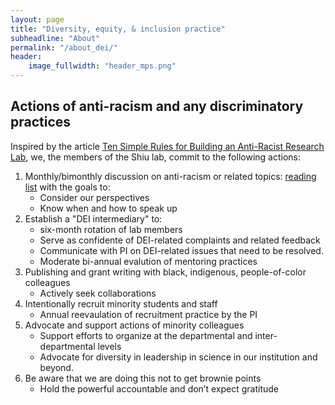 ```yaml
---
layout: page
title: "Diversity, equity, & inclusion practice"
subheadline: "About"
permalink: "/about_dei/"
header:
    image_fullwidth: "header_mps.png"
---
```


## Actions of anti-racism and any discriminatory practices

Inspired by the article [Ten Simple Rules for Building an Anti-Racist Research Lab](https://ecoevorxiv.org/4a9p8/?utm_source=Nature+Briefing&utm_campaign=72689b2f3c-briefing-dy-20200619&utm_medium=email&utm_term=0_c9dfd39373-72689b2f3c-44323345), we, the members of the Shiu lab, commit to the following actions: 

1. Monthly/bimonthly discussion on anti-racism or related topics: [reading list](https://docs.google.com/spreadsheets/d/16F8oSwMwGKZz8eWC7oW-f87WXHGIWjAZQASHiCPjK74/edit#gid=0) with the goals to:
   * Consider our perspectives
   * Know when and how to speak up
2. Establish a "DEI intermediary" to:
   * six-month rotation of lab members
   * Serve as confidente of DEI-related complaints and related feedback
   * Communicate with PI on DEI-related issues that need to be resolved.
   * Moderate bi-annual evalution of mentoring practices
3. Publishing and grant writing with black, indigenous, people-of-color colleagues
   * Actively seek collaborations
4. Intentionally recruit minority students and staff
   * Annual reevaulation of recruitment practice by the PI
5. Advocate and support actions of minority colleagues
   * Support efforts to organize at the departmental and inter-departmental levels
   * Advocate for diversity in leadership in science in our institution and beyond.
6. Be aware that we are doing this not to get brownie points
   * Hold the powerful accountable and don’t expect gratitude
